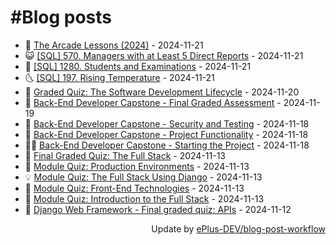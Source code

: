 # #Blog posts
<!-- BLOG-POST-LIST:START -->
- 🧰 [The Arcade Lessons &lpar;2024&rpar;](https://eplus.dev/the-arcade-lessons-2024) - 2024-11-21
- 😺 [[SQL] 570. Managers with at Least 5 Direct Reports](https://eplus.dev/sql-570-managers-with-at-least-5-direct-reports) - 2024-11-21
- 🗽 [[SQL] 1280. Students and Examinations](https://eplus.dev/sql-1280-students-and-examinations) - 2024-11-21
- 🌜 [[SQL] 197. Rising Temperature](https://eplus.dev/sql-197-rising-temperature) - 2024-11-21
- 📝 [Graded Quiz: The Software Development Lifecycle](https://eplus.dev/graded-quiz-the-software-development-lifecycle) - 2024-11-20
- 🚀 [Back-End Developer Capstone - Final Graded Assessment](https://eplus.dev/back-end-developer-capstone-final-graded-assessment) - 2024-11-19
- 💼 [Back-End Developer Capstone - Security and Testing](https://eplus.dev/back-end-developer-capstone-security-and-testing) - 2024-11-18
- 🦣 [Back-End Developer Capstone - Project Functionality](https://eplus.dev/back-end-developer-capstone-project-functionality) - 2024-11-18
- 👨‍🏫 [Back-End Developer Capstone - Starting the Project](https://eplus.dev/back-end-developer-capstone-starting-the-project) - 2024-11-18
- 🔭 [Final Graded Quiz: The Full Stack](https://eplus.dev/final-graded-quiz-the-full-stack) - 2024-11-13
- 🤡 [Module Quiz: Production Environments](https://eplus.dev/module-quiz-production-environments) - 2024-11-13
- 💡 [Module Quiz: The Full Stack Using Django](https://eplus.dev/module-quiz-the-full-stack-using-django) - 2024-11-13
- 🦣 [Module Quiz: Front-End Technologies](https://eplus.dev/module-quiz-front-end-technologies) - 2024-11-13
- 💪 [Module Quiz: Introduction to the Full Stack](https://eplus.dev/module-quiz-introduction-to-the-full-stack) - 2024-11-13
- 🤡 [Django Web Framework - Final graded quiz: APIs](https://eplus.dev/django-web-framework-final-graded-quiz-apis) - 2024-11-12<!-- BLOG-POST-LIST:END -->
<div align="right">
  Update by <a target="_blank"
    href="https://github.com/ePlus-DEV/blog-post-workflow">ePlus-DEV/blog-post-workflow</a>
</div>

